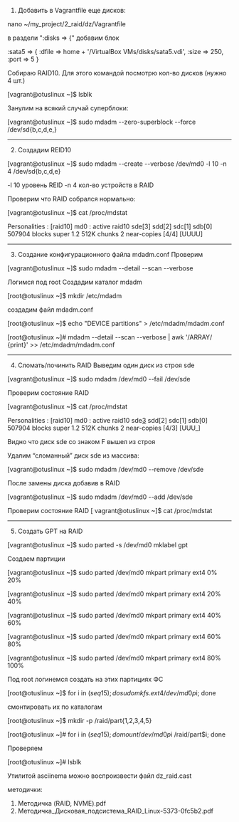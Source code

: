 1. Добавить в Vagrantfile еще дисков:

nano ~/my_project/2_raid/dz/Vagrantfile

в раздели ":disks => {" добавим блок

:sata5 => {
                        :dfile => home + '/VirtualBox VMs/disks/sata5.vdi',
                        :size => 250,
                        :port => 5
                }

Собираю RAID10. Для этого командой посмотрю кол-во дисков (нужно 4 шт.)

[vagrant@otuslinux ~]$ lsblk

Занулим на всякий случай суперблоки:

[vagrant@otuslinux ~]$ sudo mdadm --zero-superblock --force /dev/sd{b,c,d,e,}

-------------------------------------------------------------------------------------------------------

2. Создадим REID10

[vagrant@otuslinux ~]$ sudo mdadm --create --verbose /dev/md0 -l 10 -n 4 /dev/sd{b,c,d,e}

-l 10 уровень REID
-n 4 кол-во устройств в RAID

Проверим что RAID собрался нормально:

[vagrant@otuslinux ~]$ cat /proc/mdstat

Personalities : [raid10] 
md0 : active raid10 sde[3] sdd[2] sdc[1] sdb[0]
      507904 blocks super 1.2 512K chunks 2 near-copies [4/4] [UUUU]

-------------------------------------------------------------------------------------------------------

3. Создание конфигурационного файла mdadm.conf
Проверим

[vagrant@otuslinux ~]$ sudo mdadm --detail --scan --verbose

Логимся под root
Создадим каталог mdadm

[root@otuslinux ~]$ mkdir /etc/mdadm

создадим файл mdadm.conf

[root@otuslinux ~]$ echo "DEVICE partitions" > /etc/mdadm/mdadm.conf

[root@otuslinux ~]# mdadm --detail --scan --verbose | awk '/ARRAY/ {print}' >> /etc/mdadm/mdadm.conf

-------------------------------------------------------------------------------------------------------

4. Сломать/починить RAID
Выведим один диск из строя sde

[vagrant@otuslinux ~]$ sudo mdadm /dev/md0 --fail /dev/sde

Проверим состояние RAID

[vagrant@otuslinux ~]$ cat /proc/mdstat

Personalities : [raid10] 
md0 : active raid10 sde[3](F) sdd[2] sdc[1] sdb[0]
      507904 blocks super 1.2 512K chunks 2 near-copies [4/3] [UUU_]

Видно что диск sde со знаком F вышел из строя

Удалим “сломанный” диск sde из массива:

[vagrant@otuslinux ~]$ sudo mdadm /dev/md0 --remove /dev/sde

После замены диска добавив в RAID

[vagrant@otuslinux ~]$ sudo mdadm /dev/md0 --add /dev/sde

Проверим состояние RAID
[
vagrant@otuslinux ~]$ cat /proc/mdstat

-------------------------------------------------------------------------------------------------------

5. Создать GPT на RAID

[vagrant@otuslinux ~]$ sudo parted -s /dev/md0 mklabel gpt

Создаем партиции

[vagrant@otuslinux ~]$ sudo parted /dev/md0 mkpart primary ext4 0% 20%

[vagrant@otuslinux ~]$ sudo parted /dev/md0 mkpart primary ext4 20% 40%

[vagrant@otuslinux ~]$ sudo parted /dev/md0 mkpart primary ext4 40% 60%

[vagrant@otuslinux ~]$ sudo parted /dev/md0 mkpart primary ext4 60% 80%

[vagrant@otuslinux ~]$ sudo parted /dev/md0 mkpart primary ext4 80% 100%

Под root логинемся
создать на этих партициях ФС

[root@otuslinux ~]$ for i in $(seq 1 5); do sudo mkfs.ext4 /dev/md0p$i; done

смонтировать их по каталогам

[root@otuslinux ~]$ mkdir -p /raid/part{1,2,3,4,5}

[root@otuslinux ~]# for i in $(seq 1 5); do mount /dev/md0p$i /raid/part$i; done

Проверяем

[root@otuslinux ~]# lsblk

Утилитой asciinema можно воспроизвести файл dz_raid.cast

методички:
1. Методичка (RAID, NVME).pdf
2. Методичка_Дисковая_подсистема_RAID_Linux-5373-0fc5b2.pdf
